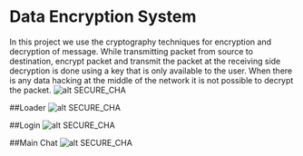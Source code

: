 # Data Encryption System
In this project we use the cryptography techniques for encryption and decryption of message. While transmitting packet from source to destination, encrypt packet and transmit the packet at the receiving side decryption is done using a key that is only available to the user. When there is any data hacking at the middle of the network it is not possible to decrypt the packet.
![alt SECURE_CHA](https://raw.githubusercontent.com/anonymous-ME/Data-Encryption-System/master/SCR/logo.png?token=ARYFe4JdCtt2mPRq6wvdNM20LVIv6rdWks5YNVhGwA%3D%3D)

##Loader
![alt SECURE_CHA]( https://raw.githubusercontent.com/anonymous-ME/Data-Encryption-System/master/SCR/0.png?token=ARYFe309MxiiMfZEMwOT9D03SglZPigDks5YPX6KwA%3D%3D )

##Login
![alt SECURE_CHA](https://raw.githubusercontent.com/anonymous-ME/Data-Encryption-System/master/SCR/1.png?token=ARYFe7Ms3hpfOaPumA5rswRrENBMHdwAks5YPX7WwA%3D%3D)

##Main Chat
![alt SECURE_CHA](https://raw.githubusercontent.com/anonymous-ME/Data-Encryption-System/master/SCR/2.png?token=ARYFewfOmA1lEagQKeHjM9Ey87a5CUxcks5YPX7YwA%3D%3D)
